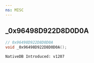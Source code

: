 ```yaml
---
ns: MISC
---
```

## _0x96498D922D8D0D0A

```c
// 0x96498D922D8D0D0A
void _0x96498D922D8D0D0A();
```

```
NativeDB Introduced: v1207
```


